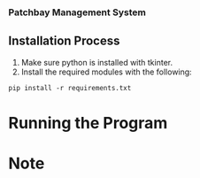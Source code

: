 ### Patchbay Management System

## Installation Process
1. Make sure python is installed with tkinter.
2. Install the required modules with the following:
```
pip install -r requirements.txt
```

# Running the Program

# Note 



